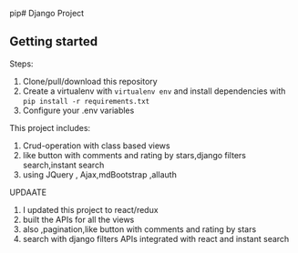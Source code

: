 pip# Django Project

## Getting started

Steps:

1. Clone/pull/download this repository
2. Create a virtualenv with `virtualenv env` and install dependencies with `pip install -r requirements.txt`
3. Configure your .env variables

This project includes:

1. Crud-operation with class based views
2. like button with comments and rating by stars,django filters search,instant search
3. using JQuery , Ajax,mdBootstrap ,allauth

UPDAATE

1. I updated this project to react/redux
2. built the APIs for all the views
3. also ,pagination,like button with comments and rating by stars
4. search with django filters APIs integrated with react and instant search
